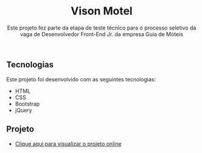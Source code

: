 <h1 align="center"> Vison Motel </h1>

<p align="center">
Este projeto fez parte da etapa de teste técnico para o processo seletivo da vaga de Desenvolvedor Front-End Jr. da empresa Guia de Móteis  <br/>
</p>



<br>

## Tecnologias

Este projeto foi desenvolvido com as seguintes tecnologias:

- HTML 
- CSS
- Bootstrap
- jQuery


## Projeto


- [Clique aqui para visualizar o projeto online](https://arthur-gabriel-silva2003.github.io/motel-vison/)



